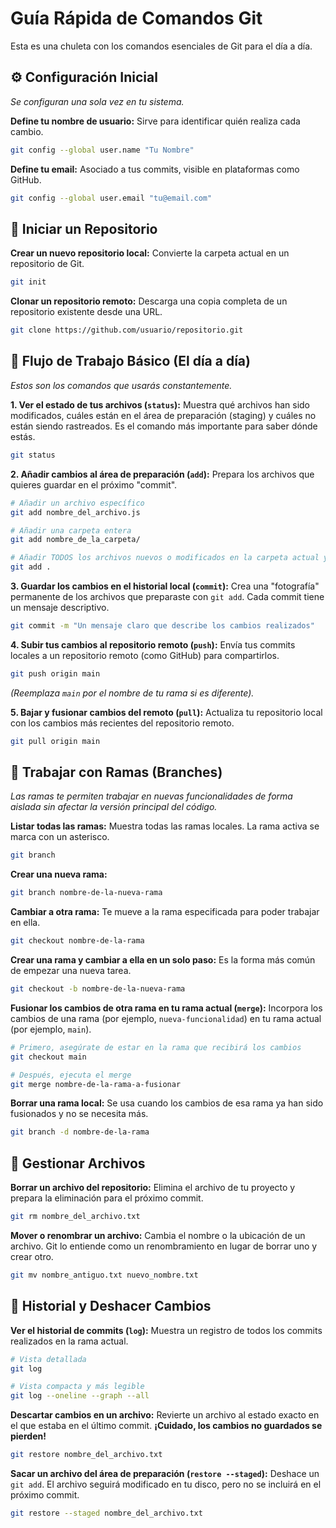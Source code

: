 # Guía Rápida de Comandos Git

Esta es una chuleta con los comandos esenciales de Git para el día a día.

## ⚙️ Configuración Inicial
*Se configuran una sola vez en tu sistema.*

**Define tu nombre de usuario:**
Sirve para identificar quién realiza cada cambio.
```bash
git config --global user.name "Tu Nombre"
```

**Define tu email:**
Asociado a tus commits, visible en plataformas como GitHub.
```bash
git config --global user.email "tu@email.com"
```

## 🚀 Iniciar un Repositorio

**Crear un nuevo repositorio local:**
Convierte la carpeta actual en un repositorio de Git.
```bash
git init
```

**Clonar un repositorio remoto:**
Descarga una copia completa de un repositorio existente desde una URL.
```bash
git clone https://github.com/usuario/repositorio.git
```

## 🔄 Flujo de Trabajo Básico (El día a día)
*Estos son los comandos que usarás constantemente.*

**1. Ver el estado de tus archivos (`status`):**
Muestra qué archivos han sido modificados, cuáles están en el área de preparación (staging) y cuáles no están siendo rastreados. Es el comando más importante para saber dónde estás.
```bash
git status
```

**2. Añadir cambios al área de preparación (`add`):**
Prepara los archivos que quieres guardar en el próximo "commit".
```bash
# Añadir un archivo específico
git add nombre_del_archivo.js

# Añadir una carpeta entera
git add nombre_de_la_carpeta/

# Añadir TODOS los archivos nuevos o modificados en la carpeta actual y subcarpetas
git add .
```

**3. Guardar los cambios en el historial local (`commit`):**
Crea una "fotografía" permanente de los archivos que preparaste con `git add`. Cada commit tiene un mensaje descriptivo.
```bash
git commit -m "Un mensaje claro que describe los cambios realizados"
```

**4. Subir tus cambios al repositorio remoto (`push`):**
Envía tus commits locales a un repositorio remoto (como GitHub) para compartirlos.
```bash
git push origin main
```
*(Reemplaza `main` por el nombre de tu rama si es diferente).*

**5. Bajar y fusionar cambios del remoto (`pull`):**
Actualiza tu repositorio local con los cambios más recientes del repositorio remoto.
```bash
git pull origin main
```

## 🌿 Trabajar con Ramas (Branches)
*Las ramas te permiten trabajar en nuevas funcionalidades de forma aislada sin afectar la versión principal del código.*

**Listar todas las ramas:**
Muestra todas las ramas locales. La rama activa se marca con un asterisco.
```bash
git branch
```

**Crear una nueva rama:**
```bash
git branch nombre-de-la-nueva-rama
```

**Cambiar a otra rama:**
Te mueve a la rama especificada para poder trabajar en ella.
```bash
git checkout nombre-de-la-rama
```

**Crear una rama y cambiar a ella en un solo paso:**
Es la forma más común de empezar una nueva tarea.
```bash
git checkout -b nombre-de-la-nueva-rama
```

**Fusionar los cambios de otra rama en tu rama actual (`merge`):**
Incorpora los cambios de una rama (por ejemplo, `nueva-funcionalidad`) en tu rama actual (por ejemplo, `main`).
```bash
# Primero, asegúrate de estar en la rama que recibirá los cambios
git checkout main

# Después, ejecuta el merge
git merge nombre-de-la-rama-a-fusionar
```

**Borrar una rama local:**
Se usa cuando los cambios de esa rama ya han sido fusionados y no se necesita más.
```bash
git branch -d nombre-de-la-rama
```

## 📂 Gestionar Archivos

**Borrar un archivo del repositorio:**
Elimina el archivo de tu proyecto y prepara la eliminación para el próximo commit.
```bash
git rm nombre_del_archivo.txt
```

**Mover o renombrar un archivo:**
Cambia el nombre o la ubicación de un archivo. Git lo entiende como un renombramiento en lugar de borrar uno y crear otro.
```bash
git mv nombre_antiguo.txt nuevo_nombre.txt
```

## 📜 Historial y Deshacer Cambios

**Ver el historial de commits (`log`):**
Muestra un registro de todos los commits realizados en la rama actual.
```bash
# Vista detallada
git log

# Vista compacta y más legible
git log --oneline --graph --all
```

**Descartar cambios en un archivo:**
Revierte un archivo al estado exacto en el que estaba en el último commit. **¡Cuidado, los cambios no guardados se pierden!**
```bash
git restore nombre_del_archivo.txt
```

**Sacar un archivo del área de preparación (`restore --staged`):**
Deshace un `git add`. El archivo seguirá modificado en tu disco, pero no se incluirá en el próximo commit.
```bash
git restore --staged nombre_del_archivo.txt
```